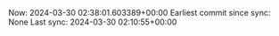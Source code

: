 Now: 2024-03-30 02:38:01.603389+00:00 Earliest commit since sync: None Last sync: 2024-03-30 02:10:55+00:00
